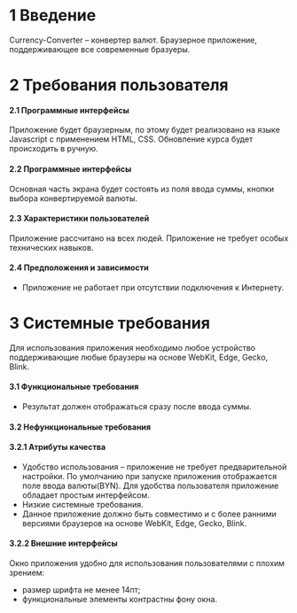 # 1 Введение 
Currency-Converter – конвертер валют. Браузерное приложение, поддерживающее все современные бразуеры.
# 2 Требования пользователя
#### 2.1 Программные интерфейсы
Приложение будет браузерным, по этому будет реализовано на языке Javascript c применением HTML, CSS. Обновление курса будет происходить в ручную.
#### 2.2 Программные интерфейсы
Основная часть экрана будет состоять из поля ввода суммы, кнопки выбора конвертируемой валюты.
#### 2.3 Характеристики пользователей
Приложение рассчитано на всех людей. Приложение не требует особых технических навыков.
#### 2.4 Предположения и зависимости
* Приложение не работает при отсутствии подключения к Интернету.
# 3 Системные требования 
Для использования приложения необходимо любое устройство поддерживающие любые браузеры на основе WebKit, Edge, Gecko, Blink.
#### 3.1 Функциональные требования
* Результат должен отображаться сразу после ввода суммы.
#### 3.2 Нефункциональные требования
#### 3.2.1 Атрибуты качества
*	Удобство использования – приложение не требует предварительной настройки. По умолчанию при запуске приложения отображается поле ввода валюты(BYN). Для удобства пользователя приложение обладает простым интерфейсом.
*	Низкие системные требования. 
*	Данное приложение должно быть совместимо и с более ранними версиями браузеров на основе WebKit, Edge, Gecko, Blink.
#### 3.2.2 Внешние интерфейсы
Окно приложения удобно для использования пользователями с плохим зрением:
  * размер шрифта не менее 14пт;
  * функциональные элементы контрастны фону окна.
